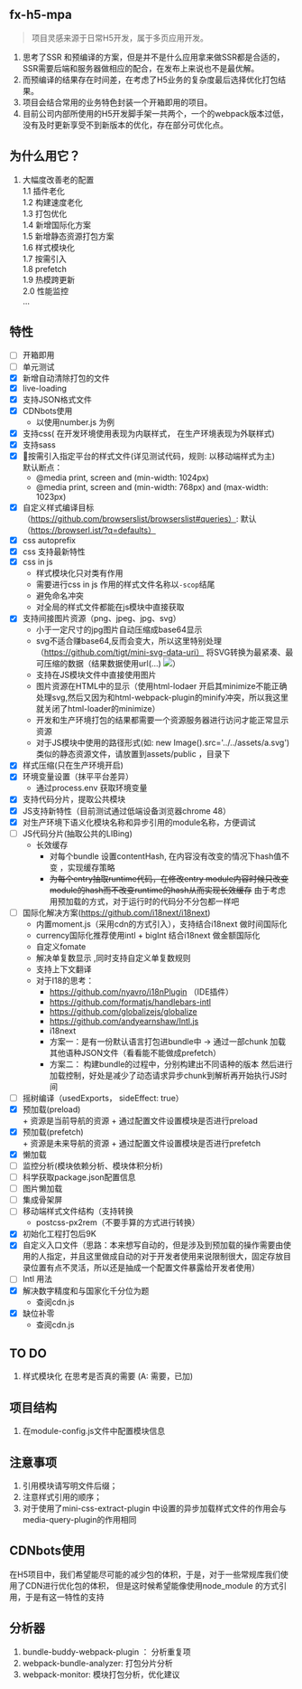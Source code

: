 ## fx-h5-mpa 
> 项目灵感来源于日常H5开发，属于多页应用开发。

1. 思考了SSR 和预编译的方案，但是并不是什么应用拿来做SSR都是合适的，SSR需要后端和服务器做相应的配合，在发布上来说也不是最优解。
2. 而预编译的结果存在时间差，在考虑了H5业务的复杂度最后选择优化打包结果。
3. 项目会结合常用的业务特色封装一个开箱即用的项目。
4. 目前公司内部所使用的H5开发脚手架一共两个，一个的webpack版本过低，没有及时更新享受不到新版本的优化，存在部分可优化点。

## 为什么用它？
1. 大幅度改善老的配置 <br/>
  1.1 插件老化<br/>
  1.2 构建速度老化<br/>
  1.3 打包优化<br/>
  1.4 新增国际化方案<br/>
  1.5 新增静态资源打包方案<br/>
  1.6 样式模块化<br/>
  1.7 按需引入<br/>
  1.8 prefetch<br/>
  1.9 热模跨更新<br/>
  2.0 性能监控<br/>
  ...
## 特性
- [ ] 开箱即用 <br/>
- [ ] 单元测试 <br/>
- [x] 新增自动清除打包的文件 <br/>
- [x] live-loading <br/>
- [x] 支持JSON格式文件 <br/>
- [x] CDNbots使用 <br/>
   + 以使用number.js 为例
- [x] 支持css( 在开发环境使用表现为内联样式， 在生产环境表现为外联样式) <br/>
- [x] 支持sass <br/>
- [x] 🍉按需引入指定平台的样式文件(详见测试代码，规则: 以移动端样式为主)<br/>
  默认断点：<br/>
  + @media print, screen and (min-width: 1024px)  <br/>
  + @media print, screen and (min-width: 768px) and (max-width: 1023px)  <br/>
- [x] 自定义样式编译目标（https://github.com/browserslist/browserslist#queries）: 默认 （https://browserl.ist/?q=defaults）<br/>
- [x] css autoprefix <br/>
- [x] css 支持最新特性 <br/>
- [x] css in js
  + 样式模块化只对类有作用<br/>
  + 需要进行css in js 作用的样式文件名称以`-scop`结尾 <br/>
  + 避免命名冲突 <br/>
  + 对全局的样式文件都能在js模块中直接获取 <br/>
- [x] 支持间接图片资源（png、jpeg、jpg、svg） <br/>
  + 小于一定尺寸的jpg图片自动压缩成base64显示<br/>
  + svg不适合赚base64,反而会变大，所以这里特别处理（https://github.com/tigt/mini-svg-data-uri） 将SVG转换为最紧凑、最可压缩的数据（结果数据使用url(...) <img src="...">）
  + 支持在JS模块文件中直接使用图片 <br/>
  + 图片资源在HTML中的显示（使用html-lodaer 开启其minimize不能正确处理svg,然后又因为和html-webpack-plugin的minify冲突，所以我这里就关闭了html-loader的minimize）<br/>
  + 开发和生产环境打包的结果都需要一个资源服务器进行访问才能正常显示资源
  + 对于JS模块中使用的路径形式(如: new Image().src='../../assets/a.svg')类似的静态资源文件，请放置到assets/public ，目录下
- [x] 样式压缩(只在生产环境开启)<br/>
- [x] 环境变量设置（抹平平台差异）<br/>
  + 通过process.env 获取环境变量 <br/>
- [x] 支持代码分片，提取公共模块 <br/>
- [x] JS支持新特性（目前测试通过低端设备浏览器chrome 48） <br/>
- [x] 对生产环境下语义化模块名称和异步引用的module名称，方便调试 <br/>
- [ ] JS代码分片(抽取公共的LIBing) <br/>
    + 长效缓存 <br/>
      + 对每个bundle 设置contentHash, 在内容没有改变的情况下hash值不变 ，实现缓存策略
      + ~~为每个entry抽取runtime代码，在修改entry module内容时候只改变module的hash而不改变runtime的hash从而实现长效缓存~~
        由于考虑用预加载的方式，对于运行时的代码分不分包都一样吧
- [ ] 国际化解决方案(https://github.com/i18next/i18next)  <br/>
  + 内置moment.js（采用cdn的方式引入），支持结合i18next 做时间国际化
  + currency国际化推荐使用intl + bigInt 结合i18next 做金额国际化 
  + 自定义fomate
  + 解决单复数显示 ,同时支持自定义单复数规则
  + 支持上下文翻译
  + 对于I18的思考：
    + https://github.com/nyavro/i18nPlugin （IDE插件）
    + https://github.com/formatjs/handlebars-intl
    + https://github.com/globalizejs/globalize
    + https://github.com/andyearnshaw/Intl.js
    + i18next
    + 方案一：是有一份默认语言打包进bundle中 -> 通过一部chunk 加载其他语种JSON文件（看看能不能做成prefetch）
    + 方案二： 构建bundle的过程中，分别构建出不同语种的版本 然后进行加载控制，好处是减少了动态请求异步chunk到解析再开始执行JS时间
- [ ] 摇树编译（usedExports， sideEffect: true） <br/>
- [x] 预加载(preload) <br/>
      + 资源是当前导航的资源
      + 通过配置文件设置模块是否进行preload
- [x] 预加载(prefetch) <br/>
      + 资源是未来导航的资源
      + 通过配置文件设置模块是否进行prefetch
- [x] 懒加载 <br/>
- [ ] 监控分析(模块依赖分析、模块体积分析) <br/>
- [ ] 科学获取package.json配置信息 <br/>
- [ ] 图片懒加载 <br/>
- [ ] 集成骨架屏 <br/>
- [ ] 移动端样式文件结构（支持转换 <br/>
  + postcss-px2rem（不要手算的方式进行转换）
- [x] 初始化工程打包后9K <br/>
- [x] 自定义入口文件（思路：本来想写自动的，但是涉及到预加载的操作需要由使用的人指定，并且这里做成自动的对于开发者使用来说限制很大，固定存放目录位置有点不灵活，所以还是抽成一个配置文件暴露给开发者使用） <br/>
- [ ] Intl 用法
- [x] 解决数字精度和与国家化千分位为题
  + 查阅cdn.js
- [x] 缺位补零
  + 查阅cdn.js


## TO DO 
1. 样式模块化 在思考是否真的需要 (A: 需要，已加)

## 项目结构
1. 在module-config.js文件中配置模块信息

## 注意事项
1. 引用模块请写明文件后缀；
2. 注意样式引用的顺序；
3. 对于使用了mini-css-extract-plugin 中设置的异步加载样式文件的作用会与media-query-plugin的作用相同

## CDNbots使用
在H5项目中，我们希望能尽可能的减少包的体积，于是，对于一些常规库我们使用了CDN进行优化包的体积，
但是这时候希望能像使用node_module 的方式引用，于是有这一特性的支持

## 分析器
1. bundle-buddy-webpack-plugin ： 分析重复项
2. webpack-bundle-analyzer: 打包分片分析
3. webpack-monitor: 模块打包分析，优化建议
